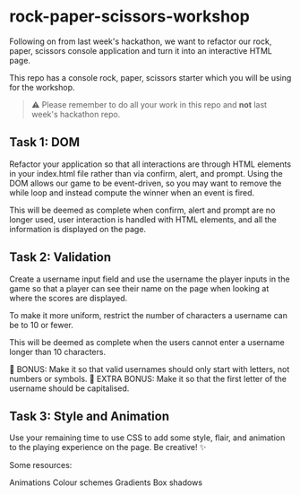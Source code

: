 # rock-paper-scissors-workshop

Following on from last week's hackathon, we want to refactor our rock, paper, scissors console application and turn it into an interactive HTML page.

This repo has a console rock, paper, scissors starter which you will be using for the workshop.

> ⚠️ Please remember to do all your work in this repo and **not** last week's hackathon repo.

## Task 1: DOM

Refactor your application so that all interactions are through HTML elements in your index.html file rather than via confirm, alert, and prompt. Using the DOM allows our game to be event-driven, so you may want to remove the while loop and instead compute the winner when an event is fired.

This will be deemed as complete when confirm, alert and prompt are no longer used, user interaction is handled with HTML elements, and all the information is displayed on the page.

## Task 2: Validation

Create a username input field and use the username the player inputs in the game so that a player can see their name on the page when looking at where the scores are displayed.

To make it more uniform, restrict the number of characters a username can be to 10 or fewer.

This will be deemed as complete when the users cannot enter a username longer than 10 characters.

🌟 BONUS: Make it so that valid usernames should only start with letters, not numbers or symbols.
🌟 EXTRA BONUS: Make it so that the first letter of the username should be capitalised.

## Task 3: Style and Animation

Use your remaining time to use CSS to add some style, flair, and animation to the playing experience on the page. Be creative! ✨

Some resources:

Animations
Colour schemes
Gradients
Box shadows
